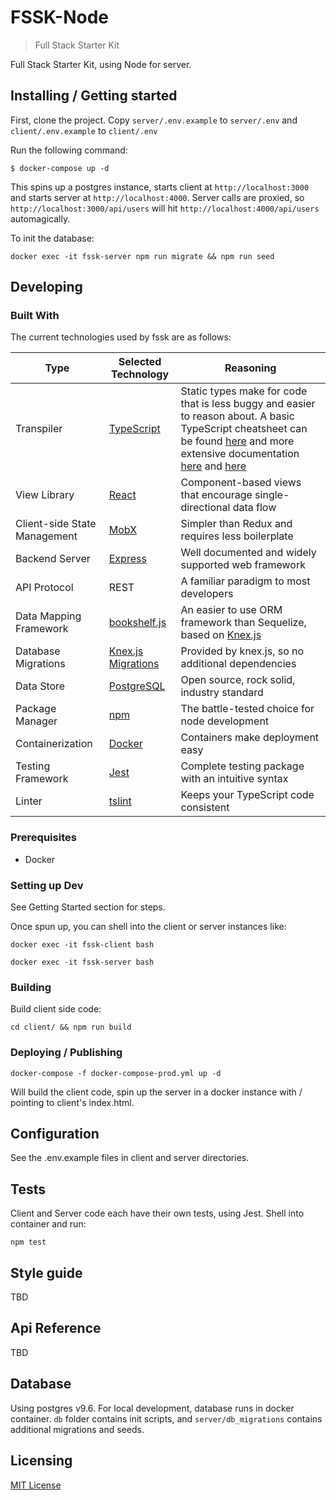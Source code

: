 # FSSK-Node
> Full Stack Starter Kit

Full Stack Starter Kit, using Node for server.

## Installing / Getting started

First, clone the project. Copy `server/.env.example` to `server/.env` and `client/.env.example` to `client/.env`

Run the following command:

```
$ docker-compose up -d
```

This spins up a postgres instance, starts client at `http://localhost:3000` and starts server at `http://localhost:4000`.
Server calls are proxied, so `http://localhost:3000/api/users` will hit `http://localhost:4000/api/users` automagically.

To init the database:

```shell
docker exec -it fssk-server npm run migrate && npm run seed
```


## Developing

### Built With

The current technologies used by fssk are as follows:

| Type | Selected Technology | Reasoning |
| ---- | ------------------- | --------- |
| Transpiler | [TypeScript](https://www.typescriptlang.org/) | Static types make for code that is less buggy and easier to reason about.  A basic TypeScript cheatsheet can be found [here](https://www.sitepen.com/blog/2013/12/31/typescript-cheat-sheet/) and more extensive documentation [here](https://www.typescriptlang.org/docs/tutorial.html) and [here](https://www.sitepen.com/blog/2013/12/31/definitive-guide-to-typescript/) |
| View Library | [React](https://facebook.github.io/react/) | Component-based views that encourage single-directional data flow |
| Client-side State Management | [MobX](https://github.com/mobxjs/mobx) | Simpler than Redux and requires less boilerplate |
| Backend Server | [Express](https://expressjs.com/en/4x/api.html) | Well documented and widely supported web framework |
| API Protocol | REST | A familiar paradigm to most developers |
| Data Mapping Framework | [bookshelf.js](http://bookshelfjs.org/) | An easier to use ORM framework than Sequelize, based on [Knex.js](http://knexjs.org/) |
| Database Migrations | [Knex.js Migrations](http://knexjs.org/#Migrations) | Provided by knex.js, so no additional dependencies |
| Data Store | [PostgreSQL](https://www.postgresql.org/) | Open source, rock solid, industry standard |
| Package Manager | [npm](https://www.npmjs.com/) | The battle-tested choice for node development |
| Containerization | [Docker](https://www.docker.com/) | Containers make deployment easy |
| Testing Framework | [Jest](https://facebook.github.io/jest/) | Complete testing package with an intuitive syntax |
| Linter | [tslint](https://github.com/palantir/tslint) | Keeps your TypeScript code consistent |

### Prerequisites

- Docker 

### Setting up Dev

See Getting Started section for steps.

Once spun up, you can shell into the client or server instances like:

```shell
docker exec -it fssk-client bash
```

```shell
docker exec -it fssk-server bash
```

### Building

Build client side code:

```shell
cd client/ && npm run build
```

### Deploying / Publishing

```shell
docker-compose -f docker-compose-prod.yml up -d
```

Will build the client code, spin up the server in a docker instance with / pointing to client's index.html.

## Configuration

See the .env.example files in client and server directories.

## Tests

Client and Server code each have their own tests, using Jest. Shell into container and run:

```shell
npm test
```

## Style guide

TBD

## Api Reference

TBD

## Database

Using postgres v9.6. For local development, database runs in docker container. `db` folder contains 
init scripts, and `server/db_migrations` contains additional migrations and seeds.

## Licensing

[MIT License](LICENSE.md)
